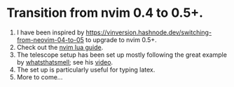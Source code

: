 # Transition from nvim 0.4 to 0.5+.
1. I have been inspired by https://vinversion.hashnode.dev/switching-from-neovim-04-to-05 to upgrade to nvim 0.5+.
2. Check out the [nvim lua guide](https://github.com/nanotee/nvim-lua-guide).
3. The telescope setup has been set up mostly following the great example by [whatsthatsmell](https://github.com/whatsthatsmell/dots); see his [video](https://www.youtube.com/watch?v=nQIJghSU9TU&t=336s).
4. The set up is particularly useful for typing latex.
5. More to come...


